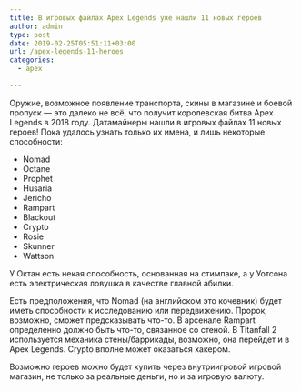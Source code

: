 ```yaml
---
title: В игровых файлах Apex Legends уже нашли 11 новых героев
author: admin
type: post
date: 2019-02-25T05:51:11+03:00
url: /apex-legends-11-heroes
categories:
  - apex
             
---
```


Оружие, возможное появление транспорта, скины в магазине и боевой пропуск — это далеко не всё, что получит королевская битва Apex Legends в 2018 году. Датамайнеры нашли в игровых файлах 11 новых героев! Пока удалось узнать только их имена, и лишь некоторые способности:

<ul>
<li>Nomad</li>
<li>Octane</li>
<li>Prophet</li>
<li>Husaria</li>
<li>Jericho</li>
<li>Rampart</li>
<li>Blackout</li>
<li>Crypto</li>
<li>Rosie</li>
<li>Skunner</li>
<li>Wattson</li>
</ul>

У Октан есть некая способность, основанная на стимпаке, а у Уотсона есть электрическая ловушка в качестве главной абилки.

Есть предположения, что Nomad (на английском это кочевник) будет иметь способности к исследованию или передвижению. Пророк, возможно, сможет предсказывать что-то. В арсенале Rampart определенно должно быть что-то, связанное со стеной. В Titanfall 2 используется механика стены/баррикады, возможно, она перейдет и в Apex Legends. Crypto вполне может оказаться хакером.

Возможно героев можно будет купить через внутриигровой игровой магазин, не только за реальные деньги, но и за игровую валюту.